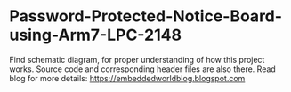 # Password-Protected-Notice-Board-using-Arm7-LPC-2148
Find schematic diagram, for proper understanding of how this project works.
Source code and corresponding header files are also there.
Read blog for more details:
https://embeddedworldblog.blogspot.com
